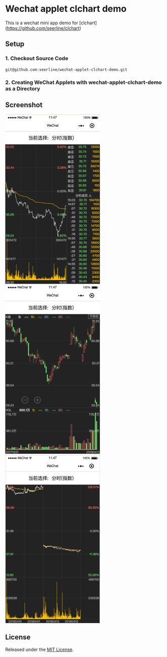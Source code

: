 # Wechat applet clchart demo

This is a wechat mini app demo for [clchart]
(https://github.com/seerline/clchart)

## Setup

### 1. Checkout Source Code

```shell
git@github.com:seerline/wechat-applet-clchart-demo.git
```

### 2. Creating WeChat Applets with wechat-applet-clchart-demo as a Directory

## Screenshot

<img src="./source/min_idx.png" alt="min_idx" width="300" height="auto">
<img src="./source/day.png" alt="day" width="300" height="auto">
<img src="./source/5day.png" alt="5day" width="300" height="auto">

## License

Released under the [MIT License](http://opensource.org/licenses/MIT).